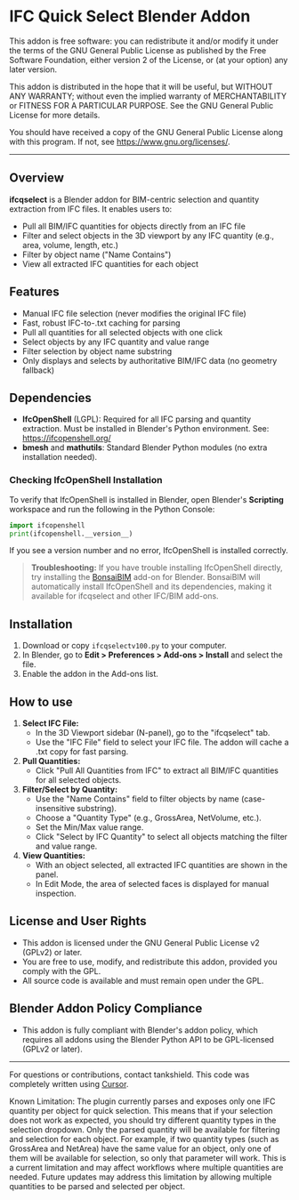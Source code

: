 # IFC Quick Select Blender Addon

This addon is free software: you can redistribute it and/or modify it under the terms of the GNU General Public License as published by the Free Software Foundation, either version 2 of the License, or (at your option) any later version.

This addon is distributed in the hope that it will be useful, but WITHOUT ANY WARRANTY; without even the implied warranty of MERCHANTABILITY or FITNESS FOR A PARTICULAR PURPOSE. See the GNU General Public License for more details.

You should have received a copy of the GNU General Public License along with this program. If not, see <https://www.gnu.org/licenses/>.

---

## Overview

**ifcqselect** is a Blender addon for BIM-centric selection and quantity extraction from IFC files. It enables users to:
- Pull all BIM/IFC quantities for objects directly from an IFC file
- Filter and select objects in the 3D viewport by any IFC quantity (e.g., area, volume, length, etc.)
- Filter by object name ("Name Contains")
- View all extracted IFC quantities for each object

## Features
- Manual IFC file selection (never modifies the original IFC file)
- Fast, robust IFC-to-.txt caching for parsing
- Pull all quantities for all selected objects with one click
- Select objects by any IFC quantity and value range
- Filter selection by object name substring
- Only displays and selects by authoritative BIM/IFC data (no geometry fallback)

## Dependencies
- **IfcOpenShell** (LGPL): Required for all IFC parsing and quantity extraction. Must be installed in Blender's Python environment. See: https://ifcopenshell.org/
- **bmesh** and **mathutils**: Standard Blender Python modules (no extra installation needed).

### Checking IfcOpenShell Installation
To verify that IfcOpenShell is installed in Blender, open Blender's **Scripting** workspace and run the following in the Python Console:

```python
import ifcopenshell
print(ifcopenshell.__version__)
```
If you see a version number and no error, IfcOpenShell is installed correctly.

> **Troubleshooting:**
> If you have trouble installing IfcOpenShell directly, try installing the [BonsaiBIM](https://bonsaibim.com/) add-on for Blender. BonsaiBIM will automatically install IfcOpenShell and its dependencies, making it available for ifcqselect and other IFC/BIM add-ons.

## Installation
1. Download or copy `ifcqselectv100.py` to your computer.
2. In Blender, go to **Edit > Preferences > Add-ons > Install** and select the file.
3. Enable the addon in the Add-ons list.

## How to use
1. **Select IFC File:**
   - In the 3D Viewport sidebar (N-panel), go to the "ifcqselect" tab.
   - Use the "IFC File" field to select your IFC file. The addon will cache a .txt copy for fast parsing.
2. **Pull Quantities:**
   - Click "Pull All Quantities from IFC" to extract all BIM/IFC quantities for all selected objects.
3. **Filter/Select by Quantity:**
   - Use the "Name Contains" field to filter objects by name (case-insensitive substring).
   - Choose a "Quantity Type" (e.g., GrossArea, NetVolume, etc.).
   - Set the Min/Max value range.
   - Click "Select by IFC Quantity" to select all objects matching the filter and value range.
4. **View Quantities:**
   - With an object selected, all extracted IFC quantities are shown in the panel.
   - In Edit Mode, the area of selected faces is displayed for manual inspection.

## License and User Rights
- This addon is licensed under the GNU General Public License v2 (GPLv2) or later.
- You are free to use, modify, and redistribute this addon, provided you comply with the GPL.
- All source code is available and must remain open under the GPL.

## Blender Addon Policy Compliance
- This addon is fully compliant with Blender's addon policy, which requires all addons using the Blender Python API to be GPL-licensed (GPLv2 or later).

---

For questions or contributions, contact tankshield.
This code was completely written using [Cursor](https://www.cursor.so/).


Known Limitation: The plugin currently parses and exposes only one IFC quantity per object for quick selection. This means that if your selection does not work as expected, you should try different quantity types in the selection dropdown. Only the parsed quantity will be available for filtering and selection for each object. For example, if two quantity types (such as GrossArea and NetArea) have the same value for an object, only one of them will be available for selection, so only that parameter will work. This is a current limitation and may affect workflows where multiple quantities are needed. Future updates may address this limitation by allowing multiple quantities to be parsed and selected per object. 
